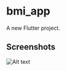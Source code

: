 # bmi_app

A new Flutter project.

## Screenshots

![Alt text](images/Screen_1.jpg/?raw=true "Calculating BMI")

